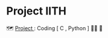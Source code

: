# Project IITH
🗺️ <a href=https://github.com/hemant467/Project> Project </a>: Coding [ C , Python ] 👨‍💻 💼
